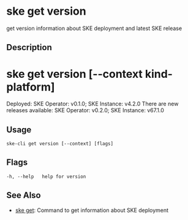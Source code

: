 # ske get version
get version information about SKE deployment and latest SKE release

## Description
# ske get version [--context kind-platform]
Deployed:
SKE Operator: v0.1.0; SKE Instance: v4.2.0
There are new releases available:
SKE Operator: v0.2.0; SKE Instance: v67.1.0

## Usage
```
ske-cli get version [--context] [flags]
```


## Flags
```
-h, --help   help for version
```


## See Also

* [ske get](/ske/ske-cli/reference/ske-get): Command to get information about SKE deployment

